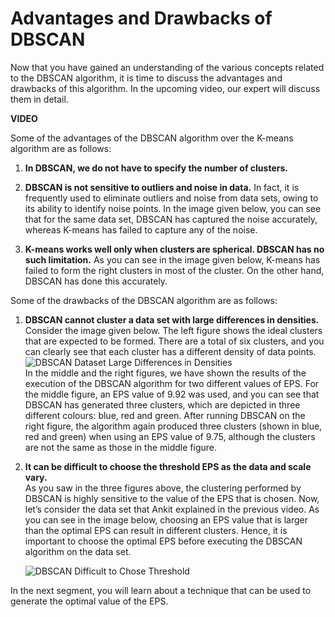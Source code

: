 # Advantages and Drawbacks of DBSCAN

Now that you have gained an understanding of the various concepts related to the DBSCAN algorithm, it is time to discuss the advantages and drawbacks of this algorithm. In the upcoming video, our expert will discuss them in detail.

**VIDEO**

Some of the advantages of the DBSCAN algorithm over the K-means algorithm are as follows:

1.  **In DBSCAN, we do not have to specify the number of clusters.** 
    
2.  **DBSCAN is not sensitive to outliers and noise in data.** In fact, it is frequently used to eliminate outliers and noise from data sets, owing to its ability to identify noise points. In the image given below, you can see that for the same data set, DBSCAN has captured the noise accurately, whereas K-means has failed to capture any of the noise.  
    
3.  **K-means works well only when clusters are spherical. DBSCAN has no such limitation.** As you can see in the image given below, K-means has failed to form the right clusters in most of the cluster. On the other hand, DBSCAN has done this accurately.  

Some of the drawbacks of the DBSCAN algorithm are as follows:

1.  **DBSCAN cannot cluster a data set with large differences in densities.**  
    Consider the image given below. The left figure shows the ideal clusters that are expected to be formed. There are a total of six clusters, and you can clearly see that each cluster has a different density of data points.  
    ![DBSCAN Dataset Large Differences in Densities](https://i.ibb.co/h2KXCw7/DBSCAN-Dataset-Large-Differences-in-Densities.png)  
    In the middle and the right figures, we have shown the results of the execution of the DBSCAN algorithm for two different values of EPS. For the middle figure, an EPS value of 9.92 was used, and you can see that DBSCAN has generated three clusters, which are depicted in three different colours: blue, red and green. After running DBSCAN on the right figure, the algorithm again produced three clusters (shown in blue, red and green) when using an EPS value of 9.75, although the clusters are not the same as those in the middle figure.
    
2.  **It can be difficult to choose the threshold EPS as the data and scale vary.**  
    As you saw in the three figures above, the clustering performed by DBSCAN is highly sensitive to the value of the EPS that is chosen. Now, let’s consider the data set that Ankit explained in the previous video. As you can see in the image below, choosing an EPS value that is larger than the optimal EPS can result in different clusters. Hence, it is important to choose the optimal EPS before executing the DBSCAN algorithm on the data set.
    
    ![DBSCAN Difficult to Chose Threshold](https://i.ibb.co/zhY9FXd/DBSCAN-Difficult-to-Chose-Threshold.png)


In the next segment, you will learn about a technique that can be used to generate the optimal value of the EPS.